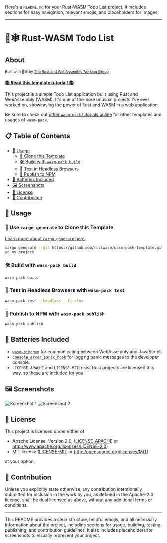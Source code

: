 Here's a `README.md` for your Rust-WASM Todo List project. It includes sections for easy navigation, relevant emojis, and placeholders for images:

---

# 🦀🕸 Rust-WASM Todo List

## About
<sub>Built with 🦀🕸 by [The Rust and WebAssembly Working Group](https://rustwasm.github.io/)</sub>

[**📚 Read this template tutorial! 📚**][template-docs]

This project is a simple Todo List application built using Rust and WebAssembly (WASM). It's one of the more unusual projects I've ever worked on, showcasing the power of Rust and WASM in a web application.

Be sure to check out [other `wasm-pack` tutorials online][tutorials] for other templates and usages of `wasm-pack`.

[tutorials]: https://rustwasm.github.io/docs/wasm-pack/tutorials/index.html
[template-docs]: https://rustwasm.github.io/docs/wasm-pack/tutorials/npm-browser-packages/index.html

## 📋 Table of Contents
- [🚴 Usage](#-usage)
  - [🐑 Clone this Template](#-use-cargo-generate-to-clone-this-template)
  - [🛠️ Build with `wasm-pack build`](#️-build-with-wasm-pack-build)
  - [🔬 Test in Headless Browsers](#-test-in-headless-browsers-with-wasm-pack-test)
  - [🎁 Publish to NPM](#-publish-to-npm-with-wasm-pack-publish)
- [🔋 Batteries Included](#-batteries-included)
- [🖼️ Screenshots](#-screenshots)
- [📝 License](#-license)
- [🤝 Contribution](#-contribution)

## 🚴 Usage

### 🐑 Use `cargo generate` to Clone this Template

[Learn more about `cargo generate` here.](https://github.com/ashleygwilliams/cargo-generate)

```sh
cargo generate --git https://github.com/rustwasm/wasm-pack-template.git --name my-project
cd my-project
```

### 🛠️ Build with `wasm-pack build`

```sh
wasm-pack build
```

### 🔬 Test in Headless Browsers with `wasm-pack test`

```sh
wasm-pack test --headless --firefox
```

### 🎁 Publish to NPM with `wasm-pack publish`

```sh
wasm-pack publish
```

## 🔋 Batteries Included

* [`wasm-bindgen`](https://github.com/rustwasm/wasm-bindgen) for communicating between WebAssembly and JavaScript.
* [`console_error_panic_hook`](https://github.com/rustwasm/console_error_panic_hook) for logging panic messages to the developer console.
* `LICENSE-APACHE` and `LICENSE-MIT`: most Rust projects are licensed this way, so these are included for you.

## 🖼️ Screenshots

![Screenshot 1](path/to/screenshot1.png)
![Screenshot 2](path/to/screenshot2.png)

## 📝 License

This project is licensed under either of

* Apache License, Version 2.0, ([LICENSE-APACHE](LICENSE-APACHE) or http://www.apache.org/licenses/LICENSE-2.0)
* MIT license ([LICENSE-MIT](LICENSE-MIT) or http://opensource.org/licenses/MIT)

at your option.

## 🤝 Contribution

Unless you explicitly state otherwise, any contribution intentionally submitted for inclusion in the work by you, as defined in the Apache-2.0 license, shall be dual licensed as above, without any additional terms or conditions.

---

This README provides a clear structure, helpful emojis, and all necessary information about the project, including sections for usage, building, testing, publishing, and contribution guidelines. It also includes placeholders for screenshots to visually represent your project.